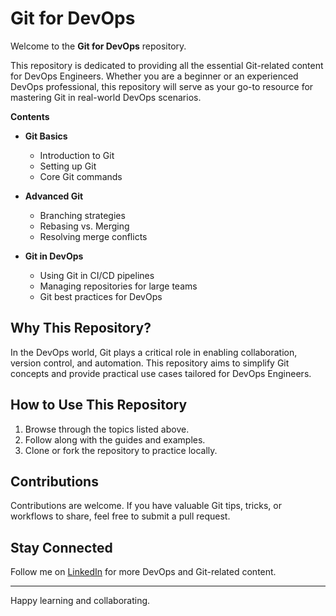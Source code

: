 # Git for DevOps  

Welcome to the **Git for DevOps** repository.

This repository is dedicated to providing all the essential Git-related content for DevOps Engineers. Whether you are a beginner or an experienced DevOps professional, this repository will serve as your go-to resource for mastering Git in real-world DevOps scenarios.  

**Contents**  

- **Git Basics**  
  - Introduction to Git  
  - Setting up Git  
  - Core Git commands  

- **Advanced Git**  
  - Branching strategies  
  - Rebasing vs. Merging  
  - Resolving merge conflicts  

- **Git in DevOps**  
  - Using Git in CI/CD pipelines  
  - Managing repositories for large teams  
  - Git best practices for DevOps  

## Why This Repository?  

In the DevOps world, Git plays a critical role in enabling collaboration, version control, and automation. This repository aims to simplify Git concepts and provide practical use cases tailored for DevOps Engineers.  

## How to Use This Repository  

1. Browse through the topics listed above.  
2. Follow along with the guides and examples.  
3. Clone or fork the repository to practice locally.  

## Contributions  

Contributions are welcome. If you have valuable Git tips, tricks, or workflows to share, feel free to submit a pull request.  

## Stay Connected  

Follow me on [LinkedIn](https://www.linkedin.com/in/bharath-kumar-reddy2103) for more DevOps and Git-related content.

---

Happy learning and collaborating.

